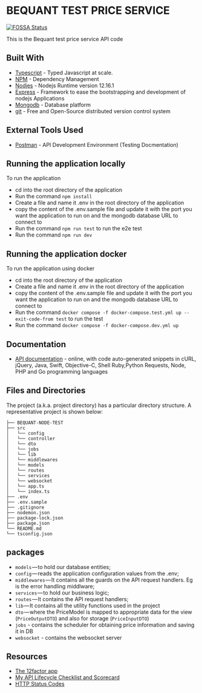 # BEQUANT TEST PRICE SERVICE
[![FOSSA Status](https://app.fossa.io/api/projects/git%2Bgithub.com%2FSpring-Boot-Framework%2FSpring-Boot-Application-Template.svg?type=shield)](https://app.fossa.io/projects/git%2Bgithub.com%2FSpring-Boot-Framework%2FSpring-Boot-Application-Template?ref=badge_shield)

This is the Bequant test price service API code

## Built With


* 	[Typescript](https://www.typescriptlang.org/) - Typed Javascript at scale.
* 	[NPM](https://npm.org/) - Dependency Management
* 	[Nodjes](http://nodejs.org) - Nodejs Runtime version 12.16.1
* 	[Express](https://expressjs.com/) - Framework to ease the bootstrapping and development of nodejs Applications
* 	[Mongodb](https://www.mongodb.com/) - Database platform
* 	[git](https://git-scm.com/) - Free and Open-Source distributed version control system 


## External Tools Used

* [Postman](https://www.getpostman.com/) - API Development Environment (Testing Docmentation)


## Running the application locally

To run the application

* cd into the root directory of the application
* Run the command `npm install`
* Create a file and name it .env in the root directory of the application
* copy the content of the .env.sample file and update it with the port you want the application to run on and the mongodb database URL to connect to
* Run the command `npm run test` to run the e2e test
* Run the command `npm run dev`




## Running the application docker

To run the application using docker

* cd into the root directory of the application
* Create a file and name it .env in the root directory of the application
* copy the content of the .env.sample file and update it with the port you want the application to run on and the mongodb database URL to connect to
* Run the command `docker compose -f docker-compose.test.yml up --exit-code-from test` to run the test
* Run the command `docker compose -f docker-compose.dev.yml up`



## Documentation

* [API documentation](https://documenter.getpostman.com/view/6138446/UVyn3K1J) - online, with code auto-generated snippets in cURL, jQuery, Java, Swift, Objective-C, Shell Ruby,Python Requests, Node, PHP and Go programming languages


## Files and Directories

The project (a.k.a. project directory) has a particular directory structure. A representative project is shown below:


```
├── BEQUANT-NODE-TEST
├── src
│   └── config
│   └── controller
│   └── dto
│   └── jobs
│   └── lib
│   └── middlewares
│   └── models
│   └── routes
│   └── services
│   └── websocket
│   └── app.ts
│   └── index.ts
├── .env
├── .env.sample
├── .gitignore
├── nodemon.json
├── package-lock.json
├── package.json
└── README.md
└── tsconfig.json
```


## packages

- `models` — to hold our database entities;
- `config` — reads the application configuration values from the .env;
- `middlewares` — It contains all the guards on the API request handlers. Eg is the error handling middlware;
- `services` — to hold our business logic;
- `routes` — It contains the API request handlers;
- `lib` — It contains all the utility functions used in the project
- `dto` — where the PriceModel is mapped to appropriate data for the view (`PriceOutputDTO`) and also for storage (`PriceInputDTO`)
- `jobs` - contains the scheduler for obtaining price information and saving it in DB
- `websocket` - contains the websocket server



## Resources

* [The 12factor app](https://12factor.net/)
* [My API Lifecycle Checklist and Scorecard](https://dzone.com/articles/my-api-lifecycle-checklist-and-scorecard)
* [HTTP Status Codes](https://www.restapitutorial.com/httpstatuscodes.html)
